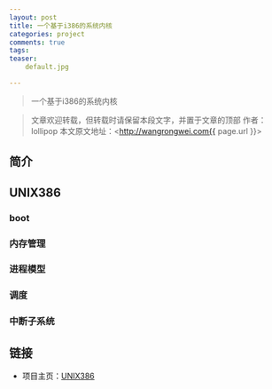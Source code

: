 ```yaml
---
layout: post
title: 一个基于i386的系统内核
categories: project
comments: true
tags: 
teaser:
    default.jpg

---
```


> 一个基于i386的系统内核

> 文章欢迎转载，但转载时请保留本段文字，并置于文章的顶部
> 作者：lollipop
> 本文原文地址：<http://wangrongwei.com{{ page.url }}>



## 简介





## UNIX386



### boot



### 内存管理



### 进程模型



### 调度



### 中断子系统







## 链接

- 项目主页：[UNIX386](https://github.com/wangrongwei/UNIX386)









